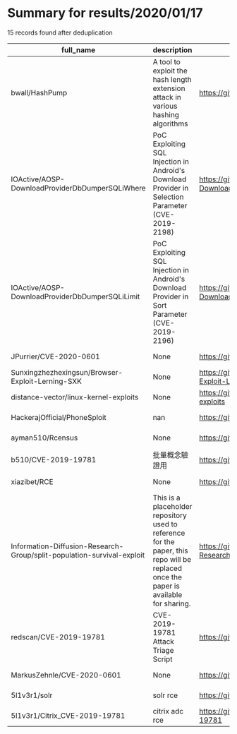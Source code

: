 
# Summary for results/2020/01/17
    
15 records found after deduplication

| full_name | description | html_url | matched_list | matched_count | pushed_at | size | stargazers_count | language | forks_count |
|------------------------------------------------------------------------|---------------------------------------------------------------------------------------------------------------------------------------|-------------------------------------------------------------------------------------------|------------------------|-----------------|---------------------------|--------|--------------------|------------|---------------|
| bwall/HashPump | A tool to exploit the hash length extension attack in various hashing algorithms | https://github.com/bwall/HashPump | ['exploit'] | 1 | 2020-01-17 09:36:48+00:00 | 63 | 948 | C++ | 135 |
| IOActive/AOSP-DownloadProviderDbDumperSQLiWhere | PoC Exploiting SQL Injection in Android's Download Provider in Selection Parameter (CVE-2019-2198) | https://github.com/IOActive/AOSP-DownloadProviderDbDumperSQLiWhere | ['cve poc', 'exploit'] | 2 | 2020-01-17 10:10:31+00:00 | 676 | 30 | Java | 22 |
| IOActive/AOSP-DownloadProviderDbDumperSQLiLimit | PoC Exploiting SQL Injection in Android's Download Provider in Sort Parameter (CVE-2019-2196) | https://github.com/IOActive/AOSP-DownloadProviderDbDumperSQLiLimit | ['cve poc', 'exploit'] | 2 | 2020-01-17 10:08:44+00:00 | 674 | 1 | Java | 0 |
| JPurrier/CVE-2020-0601 | None | https://github.com/JPurrier/CVE-2020-0601 | ['cve-2'] | 1 | 2020-01-17 10:49:17+00:00 | 2 | 0 | PowerShell | 0 |
| Sunxingzhezhexingsun/Browser-Exploit-Lerning-SXK | None | https://github.com/Sunxingzhezhexingsun/Browser-Exploit-Lerning-SXK | ['exploit'] | 1 | 2020-01-17 00:57:19+00:00 | 0 | 0 | | 0 |
| distance-vector/linux-kernel-exploits | None | https://github.com/distance-vector/linux-kernel-exploits | ['exploit'] | 1 | 2020-01-17 02:21:06+00:00 | 8972 | 0 | C | 0 |
| HackerajOfficial/PhoneSploit | nan | https://github.com/HackerajOfficial/PhoneSploit | ['sploit'] | 1 | 2020-01-17 04:06:25+00:00 | 9826 | 0 | Python | 0 |
| ayman510/Rcensus | None | https://github.com/ayman510/Rcensus | ['rce'] | 1 | 2020-01-17 06:20:21+00:00 | 5 | 0 | R | 0 |
| b510/CVE-2019-19781 | 批量概念驗證用 | https://github.com/b510/CVE-2019-19781 | ['cve-2'] | 1 | 2020-01-17 06:23:08+00:00 | 3 | 0 | Python | 0 |
| xiazibet/RCE | None | https://github.com/xiazibet/RCE | ['rce'] | 1 | 2020-01-17 13:20:26+00:00 | 16581 | 0 | | 0 |
| Information-Diffusion-Research-Group/split-population-survival-exploit | This is a placeholder repository used to reference for the paper, this repo will be replaced once the paper is available for sharing. | https://github.com/Information-Diffusion-Research-Group/split-population-survival-exploit | ['exploit'] | 1 | 2020-01-17 16:07:56+00:00 | 0 | 0 | | 0 |
| redscan/CVE-2019-19781 | CVE-2019-19781 Attack Triage Script | https://github.com/redscan/CVE-2019-19781 | ['cve-2'] | 1 | 2020-01-17 21:13:54+00:00 | 7 | 1 | Shell | 0 |
| MarkusZehnle/CVE-2020-0601 | None | https://github.com/MarkusZehnle/CVE-2020-0601 | ['cve-2'] | 1 | 2020-01-17 16:42:30+00:00 | 6 | 0 | PowerShell | 1 |
| 5l1v3r1/solr | solr rce | https://github.com/5l1v3r1/solr | ['rce'] | 1 | 2020-01-17 10:14:10+00:00 | 2 | 0 | | 0 |
| 5l1v3r1/Citrix_CVE-2019-19781 | citrix adc rce | https://github.com/5l1v3r1/Citrix_CVE-2019-19781 | ['cve-2', 'rce'] | 2 | 2020-01-17 05:03:00+00:00 | 2 | 0 | | 0 |
